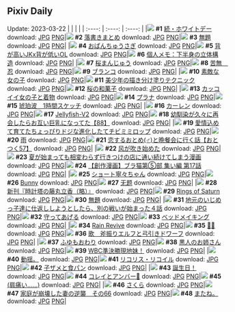 ## Pixiv Daily
Update: 2023-03-22
|      |      |      |
| :----: | :----: | :----: |
|![](https://pixiv.microyu.workers.dev/c/240x480/img-master/img/2023/03/20/08/26/51/106382862_p0_master1200.jpg) **#1** [続・ホワイトデー](https://www.pixiv.net/artworks/106382862) download: [JPG](https://pixiv.microyu.workers.dev/img-original/img/2023/03/20/08/26/51/106382862_p0.jpg) [PNG](https://pixiv.microyu.workers.dev/img-original/img/2023/03/20/08/26/51/106382862_p0.png)|![](https://pixiv.microyu.workers.dev/c/240x480/img-master/img/2023/03/21/00/29/47/106405022_p0_master1200.jpg) **#2** [落書きまとめ](https://www.pixiv.net/artworks/106405022) download: [JPG](https://pixiv.microyu.workers.dev/img-original/img/2023/03/21/00/29/47/106405022_p0.jpg) [PNG](https://pixiv.microyu.workers.dev/img-original/img/2023/03/21/00/29/47/106405022_p0.png)|![](https://pixiv.microyu.workers.dev/c/240x480/img-master/img/2023/03/20/12/47/18/106386711_p0_master1200.jpg) **#3** [無題](https://www.pixiv.net/artworks/106386711) download: [JPG](https://pixiv.microyu.workers.dev/img-original/img/2023/03/20/12/47/18/106386711_p0.jpg) [PNG](https://pixiv.microyu.workers.dev/img-original/img/2023/03/20/12/47/18/106386711_p0.png)|
|![](https://pixiv.microyu.workers.dev/c/240x480/img-master/img/2023/03/20/00/50/43/106376191_p0_master1200.jpg) **#4** [おぱんちゅうさぎ](https://www.pixiv.net/artworks/106376191) download: [JPG](https://pixiv.microyu.workers.dev/img-original/img/2023/03/20/00/50/43/106376191_p0.jpg) [PNG](https://pixiv.microyu.workers.dev/img-original/img/2023/03/20/00/50/43/106376191_p0.png)|![](https://pixiv.microyu.workers.dev/c/240x480/img-master/img/2023/03/20/08/55/43/106383179_p0_master1200.jpg) **#5** [背が高いJKx背が低いOL](https://www.pixiv.net/artworks/106383179) download: [JPG](https://pixiv.microyu.workers.dev/img-original/img/2023/03/20/08/55/43/106383179_p0.jpg) [PNG](https://pixiv.microyu.workers.dev/img-original/img/2023/03/20/08/55/43/106383179_p0.png)|![](https://pixiv.microyu.workers.dev/c/240x480/img-master/img/2023/03/21/08/04/14/106412018_p0_master1200.jpg) **#6** [個人メモ：下半身の立体構造](https://www.pixiv.net/artworks/106412018) download: [JPG](https://pixiv.microyu.workers.dev/img-original/img/2023/03/21/08/04/14/106412018_p0.jpg) [PNG](https://pixiv.microyu.workers.dev/img-original/img/2023/03/21/08/04/14/106412018_p0.png)|
|![](https://pixiv.microyu.workers.dev/c/240x480/img-master/img/2023/03/20/21/45/19/106398663_p0_master1200.jpg) **#7** [桜まんじゅう](https://www.pixiv.net/artworks/106398663) download: [JPG](https://pixiv.microyu.workers.dev/img-original/img/2023/03/20/21/45/19/106398663_p0.jpg) [PNG](https://pixiv.microyu.workers.dev/img-original/img/2023/03/20/21/45/19/106398663_p0.png)|![](https://pixiv.microyu.workers.dev/c/240x480/img-master/img/2023/03/21/00/00/36/106403597_p0_master1200.jpg) **#8** [苦無　忍](https://www.pixiv.net/artworks/106403597) download: [JPG](https://pixiv.microyu.workers.dev/img-original/img/2023/03/21/00/00/36/106403597_p0.jpg) [PNG](https://pixiv.microyu.workers.dev/img-original/img/2023/03/21/00/00/36/106403597_p0.png)|![](https://pixiv.microyu.workers.dev/c/240x480/img-master/img/2023/03/20/20/26/27/106395943_p0_master1200.jpg) **#9** [ブランコ](https://www.pixiv.net/artworks/106395943) download: [JPG](https://pixiv.microyu.workers.dev/img-original/img/2023/03/20/20/26/27/106395943_p0.jpg) [PNG](https://pixiv.microyu.workers.dev/img-original/img/2023/03/20/20/26/27/106395943_p0.png)|
|![](https://pixiv.microyu.workers.dev/c/240x480/img-master/img/2023/03/20/12/26/15/106386356_p0_master1200.jpg) **#10** [素敵な女の子](https://www.pixiv.net/artworks/106386356) download: [JPG](https://pixiv.microyu.workers.dev/img-original/img/2023/03/20/12/26/15/106386356_p0.jpg) [PNG](https://pixiv.microyu.workers.dev/img-original/img/2023/03/20/12/26/15/106386356_p0.png)|![](https://pixiv.microyu.workers.dev/c/240x480/img-master/img/2023/03/20/00/14/53/106374792_p0_master1200.jpg) **#11** [美少年の描き分け塗りテクニック](https://www.pixiv.net/artworks/106374792) download: [JPG](https://pixiv.microyu.workers.dev/img-original/img/2023/03/20/00/14/53/106374792_p0.jpg) [PNG](https://pixiv.microyu.workers.dev/img-original/img/2023/03/20/00/14/53/106374792_p0.png)|![](https://pixiv.microyu.workers.dev/c/240x480/img-master/img/2023/03/21/20/30/05/106428185_p0_master1200.jpg) **#12** [桜の和菓子](https://www.pixiv.net/artworks/106428185) download: [JPG](https://pixiv.microyu.workers.dev/img-original/img/2023/03/21/20/30/05/106428185_p0.jpg) [PNG](https://pixiv.microyu.workers.dev/img-original/img/2023/03/21/20/30/05/106428185_p0.png)|
|![](https://pixiv.microyu.workers.dev/c/240x480/img-master/img/2023/03/20/12/00/11/106385922_p0_master1200.jpg) **#13** [カッコイイ女の子と着物](https://www.pixiv.net/artworks/106385922) download: [JPG](https://pixiv.microyu.workers.dev/img-original/img/2023/03/20/12/00/11/106385922_p0.jpg) [PNG](https://pixiv.microyu.workers.dev/img-original/img/2023/03/20/12/00/11/106385922_p0.png)|![](https://pixiv.microyu.workers.dev/c/240x480/img-master/img/2023/03/21/00/00/03/106403496_p0_master1200.jpg) **#14** [プラナ](https://www.pixiv.net/artworks/106403496) download: [JPG](https://pixiv.microyu.workers.dev/img-original/img/2023/03/21/00/00/03/106403496_p0.jpg) [PNG](https://pixiv.microyu.workers.dev/img-original/img/2023/03/21/00/00/03/106403496_p0.png)|![](https://pixiv.microyu.workers.dev/c/240x480/img-master/img/2023/03/20/00/01/10/106373985_p0_master1200.jpg) **#15** [琥珀波　1時間スケッチ](https://www.pixiv.net/artworks/106373985) download: [JPG](https://pixiv.microyu.workers.dev/img-original/img/2023/03/20/00/01/10/106373985_p0.jpg) [PNG](https://pixiv.microyu.workers.dev/img-original/img/2023/03/20/00/01/10/106373985_p0.png)|
|![](https://pixiv.microyu.workers.dev/c/240x480/img-master/img/2023/03/20/12/23/55/106386319_p0_master1200.jpg) **#16** [カーレン](https://www.pixiv.net/artworks/106386319) download: [JPG](https://pixiv.microyu.workers.dev/img-original/img/2023/03/20/12/23/55/106386319_p0.jpg) [PNG](https://pixiv.microyu.workers.dev/img-original/img/2023/03/20/12/23/55/106386319_p0.png)|![](https://pixiv.microyu.workers.dev/c/240x480/img-master/img/2023/03/20/00/02/01/106374008_p0_master1200.jpg) **#17** [Jellyfish-V2](https://www.pixiv.net/artworks/106374008) download: [JPG](https://pixiv.microyu.workers.dev/img-original/img/2023/03/20/00/02/01/106374008_p0.jpg) [PNG](https://pixiv.microyu.workers.dev/img-original/img/2023/03/20/00/02/01/106374008_p0.png)|![](https://pixiv.microyu.workers.dev/c/240x480/img-master/img/2023/03/21/00/05/07/106404030_p0_master1200.jpg) **#18** [幼馴染が久々に再会したらお互い巨乳になってた【88】](https://www.pixiv.net/artworks/106404030) download: [JPG](https://pixiv.microyu.workers.dev/img-original/img/2023/03/21/00/05/07/106404030_p0.jpg) [PNG](https://pixiv.microyu.workers.dev/img-original/img/2023/03/21/00/05/07/106404030_p0.png)|
|![](https://pixiv.microyu.workers.dev/c/240x480/img-master/img/2023/03/20/00/02/31/106374138_p0_master1200.jpg) **#19** [愛情込めて育てたちょっぴりドジな進化したてチビミミロップ](https://www.pixiv.net/artworks/106374138) download: [JPG](https://pixiv.microyu.workers.dev/img-original/img/2023/03/20/00/02/31/106374138_p0.jpg) [PNG](https://pixiv.microyu.workers.dev/img-original/img/2023/03/20/00/02/31/106374138_p0.png)|![](https://pixiv.microyu.workers.dev/c/240x480/img-master/img/2023/03/21/00/00/13/106403528_p0_master1200.jpg) **#20** [雨](https://www.pixiv.net/artworks/106403528) download: [JPG](https://pixiv.microyu.workers.dev/img-original/img/2023/03/21/00/00/13/106403528_p0.jpg) [PNG](https://pixiv.microyu.workers.dev/img-original/img/2023/03/21/00/00/13/106403528_p0.png)|![](https://pixiv.microyu.workers.dev/c/240x480/img-master/img/2023/03/20/12/01/13/106385986_p0_master1200.jpg) **#21** [恋するおとめ(♂)と晩餐会に行く話【おとつく57】](https://www.pixiv.net/artworks/106385986) download: [JPG](https://pixiv.microyu.workers.dev/img-original/img/2023/03/20/12/01/13/106385986_p0.jpg) [PNG](https://pixiv.microyu.workers.dev/img-original/img/2023/03/20/12/01/13/106385986_p0.png)|
|![](https://pixiv.microyu.workers.dev/c/240x480/img-master/img/2023/03/20/10/17/31/106384338_p0_master1200.jpg) **#22** [风が吹き始めた](https://www.pixiv.net/artworks/106384338) download: [JPG](https://pixiv.microyu.workers.dev/img-original/img/2023/03/20/10/17/31/106384338_p0.jpg) [PNG](https://pixiv.microyu.workers.dev/img-original/img/2023/03/20/10/17/31/106384338_p0.png)|![](https://pixiv.microyu.workers.dev/c/240x480/img-master/img/2023/03/20/00/26/10/106375219_p0_master1200.jpg) **#23** [夏が始まっても相変わらず行きつけの店に通い続けてしまう漫画](https://www.pixiv.net/artworks/106375219) download: [JPG](https://pixiv.microyu.workers.dev/img-original/img/2023/03/20/00/26/10/106375219_p0.jpg) [PNG](https://pixiv.microyu.workers.dev/img-original/img/2023/03/20/00/26/10/106375219_p0.png)|![](https://pixiv.microyu.workers.dev/c/240x480/img-master/img/2023/03/20/19/00/21/106393404_p0_master1200.jpg) **#24** [【創作漫画】ブラ猫第⑤部 集い編 第17話](https://www.pixiv.net/artworks/106393404) download: [JPG](https://pixiv.microyu.workers.dev/img-original/img/2023/03/20/19/00/21/106393404_p0.jpg) [PNG](https://pixiv.microyu.workers.dev/img-original/img/2023/03/20/19/00/21/106393404_p0.png)|
|![](https://pixiv.microyu.workers.dev/c/240x480/img-master/img/2023/03/20/19/01/44/106393462_p0_master1200.jpg) **#25** [ショート寧々ちゃん](https://www.pixiv.net/artworks/106393462) download: [JPG](https://pixiv.microyu.workers.dev/img-original/img/2023/03/20/19/01/44/106393462_p0.jpg) [PNG](https://pixiv.microyu.workers.dev/img-original/img/2023/03/20/19/01/44/106393462_p0.png)|![](https://pixiv.microyu.workers.dev/c/240x480/img-master/img/2023/03/20/17/42/58/106391603_p0_master1200.jpg) **#26** [Bunny](https://www.pixiv.net/artworks/106391603) download: [JPG](https://pixiv.microyu.workers.dev/img-original/img/2023/03/20/17/42/58/106391603_p0.jpg) [PNG](https://pixiv.microyu.workers.dev/img-original/img/2023/03/20/17/42/58/106391603_p0.png)|![](https://pixiv.microyu.workers.dev/c/240x480/img-master/img/2023/03/20/00/12/00/106374667_p0_master1200.jpg) **#27** [无题](https://www.pixiv.net/artworks/106374667) download: [JPG](https://pixiv.microyu.workers.dev/img-original/img/2023/03/20/00/12/00/106374667_p0.jpg) [PNG](https://pixiv.microyu.workers.dev/img-original/img/2023/03/20/00/12/00/106374667_p0.png)|
|![](https://pixiv.microyu.workers.dev/c/240x480/img-master/img/2023/03/20/00/01/37/106374043_p0_master1200.jpg) **#28** [新刊『時計塔の藤丸立香（略）』](https://www.pixiv.net/artworks/106374043) download: [JPG](https://pixiv.microyu.workers.dev/img-original/img/2023/03/20/00/01/37/106374043_p0.jpg) [PNG](https://pixiv.microyu.workers.dev/img-original/img/2023/03/20/00/01/37/106374043_p0.png)|![](https://pixiv.microyu.workers.dev/c/240x480/img-master/img/2023/03/21/01/41/45/106407062_p0_master1200.jpg) **#29** [Rings of Saturn](https://www.pixiv.net/artworks/106407062) download: [JPG](https://pixiv.microyu.workers.dev/img-original/img/2023/03/21/01/41/45/106407062_p0.jpg) [PNG](https://pixiv.microyu.workers.dev/img-original/img/2023/03/21/01/41/45/106407062_p0.png)|![](https://pixiv.microyu.workers.dev/c/240x480/img-master/img/2023/03/20/23/37/54/106402665_p0_master1200.jpg) **#30** [無題](https://www.pixiv.net/artworks/106402665) download: [JPG](https://pixiv.microyu.workers.dev/img-original/img/2023/03/20/23/37/54/106402665_p0.jpg) [PNG](https://pixiv.microyu.workers.dev/img-original/img/2023/03/20/23/37/54/106402665_p0.png)|
|![](https://pixiv.microyu.workers.dev/c/240x480/img-master/img/2023/03/21/11/04/32/106414623_p0_master1200.jpg) **#31** [地元のいじめっ子達に仕返ししようとしたら、別の戦いが始まった４話](https://www.pixiv.net/artworks/106414623) download: [JPG](https://pixiv.microyu.workers.dev/img-original/img/2023/03/21/11/04/32/106414623_p0.jpg) [PNG](https://pixiv.microyu.workers.dev/img-original/img/2023/03/21/11/04/32/106414623_p0.png)|![](https://pixiv.microyu.workers.dev/c/240x480/img-master/img/2023/03/21/00/00/48/106403631_p0_master1200.jpg) **#32** [守ってあげる](https://www.pixiv.net/artworks/106403631) download: [JPG](https://pixiv.microyu.workers.dev/img-original/img/2023/03/21/00/00/48/106403631_p0.jpg) [PNG](https://pixiv.microyu.workers.dev/img-original/img/2023/03/21/00/00/48/106403631_p0.png)|![](https://pixiv.microyu.workers.dev/c/240x480/img-master/img/2023/03/21/18/00/05/106423536_p0_master1200.jpg) **#33** [ベッドメイキング](https://www.pixiv.net/artworks/106423536) download: [JPG](https://pixiv.microyu.workers.dev/img-original/img/2023/03/21/18/00/05/106423536_p0.jpg) [PNG](https://pixiv.microyu.workers.dev/img-original/img/2023/03/21/18/00/05/106423536_p0.png)|
|![](https://pixiv.microyu.workers.dev/c/240x480/img-master/img/2023/03/20/18/00/11/106391996_p0_master1200.jpg) **#34** [Rain Revive](https://www.pixiv.net/artworks/106391996) download: [JPG](https://pixiv.microyu.workers.dev/img-original/img/2023/03/20/18/00/11/106391996_p0.jpg) [PNG](https://pixiv.microyu.workers.dev/img-original/img/2023/03/20/18/00/11/106391996_p0.png)|![](https://pixiv.microyu.workers.dev/c/240x480/img-master/img/2023/03/21/00/00/01/106403493_p0_master1200.jpg) **#35** [🍭🍭](https://www.pixiv.net/artworks/106403493) download: [JPG](https://pixiv.microyu.workers.dev/img-original/img/2023/03/21/00/00/01/106403493_p0.jpg) [PNG](https://pixiv.microyu.workers.dev/img-original/img/2023/03/21/00/00/01/106403493_p0.png)|![](https://pixiv.microyu.workers.dev/c/240x480/img-master/img/2023/03/20/21/12/42/106391866_p0_master1200.jpg) **#36** [歌　斧振りエルフと弓引きドワーフ](https://www.pixiv.net/artworks/106391866) download: [JPG](https://pixiv.microyu.workers.dev/img-original/img/2023/03/20/21/12/42/106391866_p0.jpg) [PNG](https://pixiv.microyu.workers.dev/img-original/img/2023/03/20/21/12/42/106391866_p0.png)|
|![](https://pixiv.microyu.workers.dev/c/240x480/img-master/img/2023/03/21/00/15/36/106404486_p0_master1200.jpg) **#37** [ふゆもおわり](https://www.pixiv.net/artworks/106404486) download: [JPG](https://pixiv.microyu.workers.dev/img-original/img/2023/03/21/00/15/36/106404486_p0.jpg) [PNG](https://pixiv.microyu.workers.dev/img-original/img/2023/03/21/00/15/36/106404486_p0.png)|![](https://pixiv.microyu.workers.dev/c/240x480/img-master/img/2023/03/20/16/07/52/106389834_p0_master1200.jpg) **#38** [黒人のお姉さん](https://www.pixiv.net/artworks/106389834) download: [JPG](https://pixiv.microyu.workers.dev/img-original/img/2023/03/20/16/07/52/106389834_p0.jpg) [PNG](https://pixiv.microyu.workers.dev/img-original/img/2023/03/20/16/07/52/106389834_p0.png)|![](https://pixiv.microyu.workers.dev/c/240x480/img-master/img/2023/03/21/18/03/14/106423710_p0_master1200.jpg) **#39** [WBC準決勝現地妹！](https://www.pixiv.net/artworks/106423710) download: [JPG](https://pixiv.microyu.workers.dev/img-original/img/2023/03/21/18/03/14/106423710_p0.jpg) [PNG](https://pixiv.microyu.workers.dev/img-original/img/2023/03/21/18/03/14/106423710_p0.png)|
|![](https://pixiv.microyu.workers.dev/c/240x480/img-master/img/2023/03/20/14/56/41/106387831_p0_master1200.jpg) **#40** [動揺。](https://www.pixiv.net/artworks/106387831) download: [JPG](https://pixiv.microyu.workers.dev/img-original/img/2023/03/20/14/56/41/106387831_p0.jpg) [PNG](https://pixiv.microyu.workers.dev/img-original/img/2023/03/20/14/56/41/106387831_p0.png)|![](https://pixiv.microyu.workers.dev/c/240x480/img-master/img/2023/03/21/00/49/21/106405662_p0_master1200.jpg) **#41** [リコリス・リコイル](https://www.pixiv.net/artworks/106405662) download: [JPG](https://pixiv.microyu.workers.dev/img-original/img/2023/03/21/00/49/21/106405662_p0.jpg) [PNG](https://pixiv.microyu.workers.dev/img-original/img/2023/03/21/00/49/21/106405662_p0.png)|![](https://pixiv.microyu.workers.dev/c/240x480/img-master/img/2023/03/21/00/14/13/106404422_p0_master1200.jpg) **#42** [子ザメと食パン](https://www.pixiv.net/artworks/106404422) download: [JPG](https://pixiv.microyu.workers.dev/img-original/img/2023/03/21/00/14/13/106404422_p0.jpg) [PNG](https://pixiv.microyu.workers.dev/img-original/img/2023/03/21/00/14/13/106404422_p0.png)|
|![](https://pixiv.microyu.workers.dev/c/240x480/img-master/img/2023/03/20/20/47/21/106396612_p0_master1200.jpg) **#43** [誕生日！](https://www.pixiv.net/artworks/106396612) download: [JPG](https://pixiv.microyu.workers.dev/img-original/img/2023/03/20/20/47/21/106396612_p0.jpg) [PNG](https://pixiv.microyu.workers.dev/img-original/img/2023/03/20/20/47/21/106396612_p0.png)|![](https://pixiv.microyu.workers.dev/c/240x480/img-master/img/2023/03/21/12/34/03/106416380_p0_master1200.jpg) **#44** [コレイとアンバー🌼](https://www.pixiv.net/artworks/106416380) download: [JPG](https://pixiv.microyu.workers.dev/img-original/img/2023/03/21/12/34/03/106416380_p0.jpg) [PNG](https://pixiv.microyu.workers.dev/img-original/img/2023/03/21/12/34/03/106416380_p0.png)|![](https://pixiv.microyu.workers.dev/c/240x480/img-master/img/2023/03/20/17/10/22/106391014_p0_master1200.jpg) **#45** [(肩痛い……)](https://www.pixiv.net/artworks/106391014) download: [JPG](https://pixiv.microyu.workers.dev/img-original/img/2023/03/20/17/10/22/106391014_p0.jpg) [PNG](https://pixiv.microyu.workers.dev/img-original/img/2023/03/20/17/10/22/106391014_p0.png)|
|![](https://pixiv.microyu.workers.dev/c/240x480/img-master/img/2023/03/20/20/14/53/106395594_p0_master1200.jpg) **#46** [さくら](https://www.pixiv.net/artworks/106395594) download: [JPG](https://pixiv.microyu.workers.dev/img-original/img/2023/03/20/20/14/53/106395594_p0.jpg) [PNG](https://pixiv.microyu.workers.dev/img-original/img/2023/03/20/20/14/53/106395594_p0.png)|![](https://pixiv.microyu.workers.dev/c/240x480/img-master/img/2023/03/21/11/43/23/106415351_p0_master1200.jpg) **#47** [家庭が崩壊した妻の逆襲　その66](https://www.pixiv.net/artworks/106415351) download: [JPG](https://pixiv.microyu.workers.dev/img-original/img/2023/03/21/11/43/23/106415351_p0.jpg) [PNG](https://pixiv.microyu.workers.dev/img-original/img/2023/03/21/11/43/23/106415351_p0.png)|![](https://pixiv.microyu.workers.dev/c/240x480/img-master/img/2023/03/21/00/00/54/106403641_p0_master1200.jpg) **#48** [またね。](https://www.pixiv.net/artworks/106403641) download: [JPG](https://pixiv.microyu.workers.dev/img-original/img/2023/03/21/00/00/54/106403641_p0.jpg) [PNG](https://pixiv.microyu.workers.dev/img-original/img/2023/03/21/00/00/54/106403641_p0.png)|
